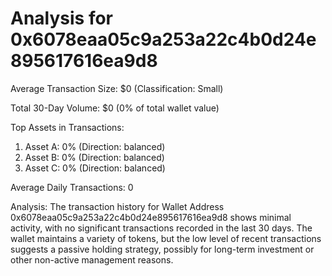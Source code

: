 # Analysis for 0x6078eaa05c9a253a22c4b0d24e895617616ea9d8

Average Transaction Size: $0 (Classification: Small)

Total 30-Day Volume: $0 (0% of total wallet value)

Top Assets in Transactions:
1. Asset A: 0% (Direction: balanced)
2. Asset B: 0% (Direction: balanced)
3. Asset C: 0% (Direction: balanced)

Average Daily Transactions: 0

Analysis: The transaction history for Wallet Address 0x6078eaa05c9a253a22c4b0d24e895617616ea9d8 shows minimal activity, with no significant transactions recorded in the last 30 days. The wallet maintains a variety of tokens, but the low level of recent transactions suggests a passive holding strategy, possibly for long-term investment or other non-active management reasons.